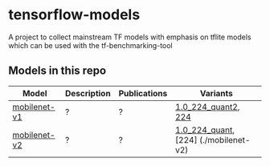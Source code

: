 # tensorflow-models
A project to collect mainstream TF models with emphasis on tflite models which can be used with the tf-benchmarking-tool

## Models in this repo

| Model |Description |Publications|Variants|
|--|--|--|--|
| [mobilenet-v1](./mobilenet-v1) | ? | ? | [1.0_224_quant2](./mobilenet-v1/mobilenet_v1_1.0_224_quant.tflite), [224](./mobilenet-v1) |
| [mobilenet-v2](./mobilenet-v2) | ? | ? | [1.0_224_quant](https://storage.googleapis.com/download.tensorflow.org/models/tflite_11_05_08/mobilenet_v2_1.0_224_quant.tgz), [224] (./mobilenet-v2)|